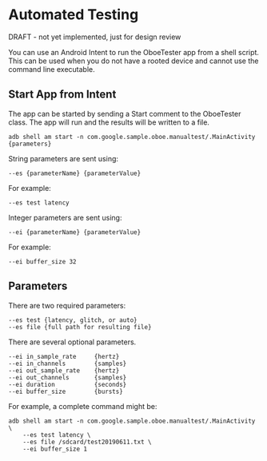 # Automated Testing

DRAFT - not yet implemented, just for design review

You can use an Android Intent to run the OboeTester app from a shell script.
This can be used when you do not have a rooted device and cannot use the command line executable.

## Start App from Intent

The app can be started by sending a Start comment to the OboeTester class.
The app will run and the results will be written to a file.

    adb shell am start -n com.google.sample.oboe.manualtest/.MainActivity {parameters}
    
String parameters are sent using:

    --es {parameterName} {parameterValue}

For example:

    --es test latency

Integer parameters are sent using:

    --ei {parameterName} {parameterValue}
    
For example:

    --ei buffer_size 32

## Parameters

There are two required parameters:

    --es test {latency, glitch, or auto}
    --es file {full path for resulting file}
    
There are several optional parameters.

    --ei in_sample_rate     {hertz}
    --ei in_channels        {samples}
    --ei out_sample_rate    {hertz}
    --ei out_channels       {samples}
    --ei duration           {seconds}
    --ei buffer_size        {bursts}

For example, a complete command might be:

    adb shell am start -n com.google.sample.oboe.manualtest/.MainActivity \
        --es test latency \
        --es file /sdcard/test20190611.txt \
        --ei buffer_size 1
        
        
        
